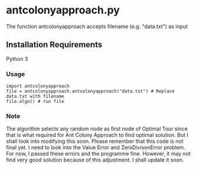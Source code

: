 # antcolonyapproach.py

The function antcolonyapproach accepts filename (e.g. "data.txt") as input

## Installation Requirements

Python 3

### Usage

```python3
import antcolonyapproach
file = antcolonyapproach.antcolonyapproach("data.txt") # Replace data.txt with filename
file.algo() # run file
```
### Note

The algorithm selects any random node as first node of Optimal Tour since that is what required for Ant Colony Approach to find optimal solution. But I shall look into modifying this soon.
Please remember that this code is not final yet. I need to look into the Value Error and ZeroDivisonError problem. For now, I passed these errors and the programme fine. However, it may not find very good solution because of this adjustment. I shall update it soon.
